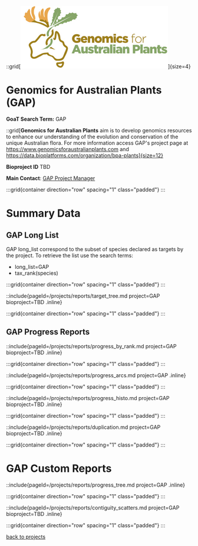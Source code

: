 ::grid[![GoaT](/static/images/gap_logo.jpeg)]{size=4}

# Genomics for Australian Plants (GAP)

**GoaT Search Term:** GAP

::grid[**Genomics for Australian Plants** aim is to develop genomics resources to enhance our understanding of the evolution and conservation of the unique Australian flora. For more information access GAP's project page at https://www.genomicsforaustralianplants.com and https://data.bioplatforms.com/organization/bpa-plants]{size=12}

**Bioproject ID** TBD

**Main Contact**: [GAP Project Manager](mlum@bioplatforms.com)

:::grid{container direction="row" spacing="1" class="padded"}
:::

# Summary Data

## GAP Long List

GAP long_list correspond to the subset of species declared as targets by the project. To retrieve the list use the search terms:

- long_list=GAP
- tax_rank(species)

:::grid{container direction="row" spacing="1" class="padded"}
:::

::include{pageId=/projects/reports/target_tree.md project=GAP bioproject=TBD .inline}

:::grid{container direction="row" spacing="1" class="padded"}
:::

## GAP Progress Reports

::include{pageId=/projects/reports/progress_by_rank.md project=GAP bioproject=TBD .inline}

:::grid{container direction="row" spacing="1" class="padded"}
:::

::include{pageId=/projects/reports/progress_arcs.md project=GAP .inline}

:::grid{container direction="row" spacing="1" class="padded"}
:::

::include{pageId=/projects/reports/progress_histo.md project=GAP bioproject=TBD .inline}

:::grid{container direction="row" spacing="1" class="padded"}
:::

::include{pageId=/projects/reports/duplication.md project=GAP bioproject=TBD .inline}

:::grid{container direction="row" spacing="1" class="padded"}
:::

# GAP Custom Reports

::include{pageId=/projects/reports/progress_tree.md project=GAP .inline}

:::grid{container direction="row" spacing="1" class="padded"}
:::

::include{pageId=/projects/reports/contiguity_scatters.md project=GAP bioproject=TBD .inline}

:::grid{container direction="row" spacing="1" class="padded"}
:::

[back to projects](/projects)
